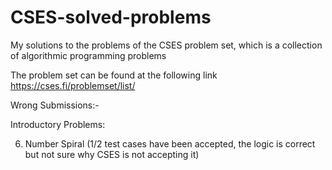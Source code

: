 # CSES-solved-problems
My solutions to the problems of the CSES problem set, which is a collection of algorithmic programming problems

The problem set can be found at the following link https://cses.fi/problemset/list/

Wrong Submissions:-

Introductory Problems:

6) Number Spiral (1/2 test cases have been accepted, the logic is correct but not sure why CSES is not accepting it)
